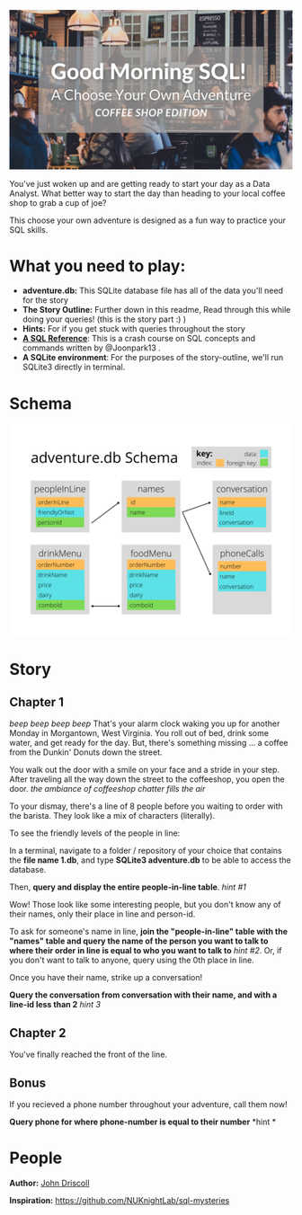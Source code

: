 ![Picture of Coffee Shop and Title](Good-Morning-SQL.png)

You've just woken up and are getting ready to start your day as a Data Analyst. What better way to start the day than heading to your local coffee shop to grab a cup of joe? 

This choose your own adventure is designed as a fun way to practice your SQL skills.

# What you need to play:
* **adventure.db:** This SQLite database file has all of the data you'll need for the story
* **The Story Outline:** Further down in this readme, Read through this while doing your queries! (this is the story part :) )
* **Hints:** For if you get stuck with queries throughout the story
* **[A SQL Reference](https://github.com/NUKnightLab/sql-mysteries/blob/master/reference.pdf)**: This is a crash course on SQL concepts and commands written by @Joonpark13 .
* **A SQLite environment**: For the purposes of the story-outline, we'll run SQLite3 directly in terminal.

# Schema

![Schema of the tables that will be queried](adventureSchema.png)

# Story

## Chapter 1

*beep beep* *beep beep* That's your alarm clock waking you up for another Monday in Morgantown, West Virginia. You roll out of bed, drink some water, and get ready for the day. But, there's something missing ... a coffee from the Dunkin' Donuts down the street.

You walk out the door with a smile on your face and a stride in your step. After traveling all the way down the street to the coffeeshop, you open the door. *the ambiance of coffeeshop chatter fills the air*

To your dismay, there's a line of 8 people before you waiting to order with the barista. They look like a mix of characters (literally).

To see the friendly levels of the people in line:

In a terminal, navigate to a folder / repository of your choice that contains the **file name 1.db**, and type **SQLite3 adventure.db** to be able to access the database.




Then, **query and display the entire people-in-line table**. *hint #1*

Wow! Those look like some interesting people, but you don't know any of their names, only their place in line and person-id.

To ask for someone's name in line, **join the "people-in-line" table with the "names" table and query the name of the person you want to talk to where their order in line is equal to who you want to talk to** *hint #2*. Or, if you don't want to talk to anyone, query using the 0th place in line.

Once you have their name, strike up a conversation!

**Query the conversation from conversation with their name, and with a line-id less than 2** *hint 3*

## Chapter 2

You've finally reached the front of the line.

## Bonus

If you recieved a phone number throughout your adventure, call them now!

**Query phone for where phone-number is equal to their number** *hint *


# People
**Author:**
[John Driscoll](https://www.linkedin.com/in/john-driscoll-/)

**Inspiration:**
https://github.com/NUKnightLab/sql-mysteries
